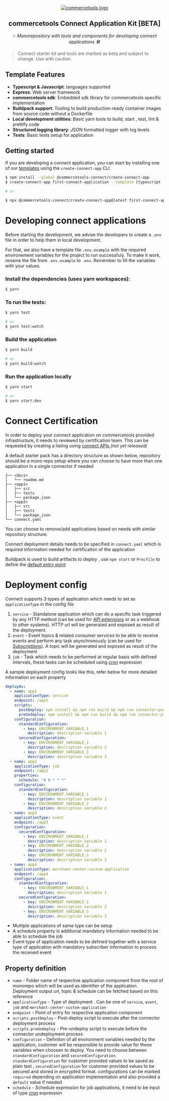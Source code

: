 <p align="center">
  <a href="https://commercetools.com/">
    <img alt="commercetools logo" src="https://unpkg.com/@commercetools-frontend/assets/logos/commercetools_primary-logo_horizontal_RGB.png">
  </a></br>
  <h2 align="center">commercetools Connect Application Kit [BETA]</h2>
</p>
<p align="center">
  <i>✨ Monorepository with tools and components for developing connect applications 🛠</i>
</p>

> Connect starter kit and tools are marked as beta and subject to change. Use with caution.



## Template Features
- **Typescript & Javascript**: languages supported
- **Express**: Web server framework
- **commercetools sdk**: Embedded sdk library for commercetools specific implementation
- **Buildpack support**: Tooling to build production-ready container images from source code without a Dockerfile
- **Local development utilities**: Basic yarn tools to build, start , test, lint & prettify code
- **Structured logging library**: JSON formatted logger with log levels 
- **Tests**: Basic tests setup for application

## Getting started

If you are developing a connect application, you can start by installing one of our [templates](./application-templates) using the `create-connect-app` CLI.

```bash
$ npm install --global @commercetools-connect/create-connect-app
$ create-connect-app first-connect-application --template [typescript | javascript]

# or

$ npx @commercetools-connect/create-connect-app@latest first-connect-application --template [typescript | javascript]
```

# Developing connect applications

Before starting the development, we advise the developers to create a `.env` file in order to help them in local development.

For that, we also have a template file `.env.example` with the required environement variables for the project to run successfuly. To make it work, rename the file from `.env.example` to `.env`. Remember to fill the variables with your values.

### Install the dependencies (uses yarn workspaces):

```bash
$ yarn
```

### To run the tests:

```bash
$ yarn test

# or
$ yarn test:watch
```

### Build the application

```bash
$ yarn build

# or
$ yarn build:watch
```

### Run the application locally

```bash
$ yarn start

# or
$ yarn start:dev
```

# Connect Certification

In order to deploy your connect application on commercetools provided infrastructure, it needs to reviewed by certification team. This can be requested by creating a listing using <a href="https://docs.commercetools.com">connect APIs </a> <em>(not yet released)</em>

A default starter pack has a directory structure as shown below, repository should be a mono repo setup where you can choose to have more than one application in a single connector if needed

```
├── <docs>
│   └── readme.md
├── <app1>
│   ├── src
│   ├── tests
│   └── package.json
├── <app2>
│   ├── src
│   ├── tests
│   └── package.json
└── connect.yaml

```

You can choose to remove/add applications based on needs with similar repository structure.

Connect deployment details needs to be specified in `connect.yaml` which is required information needed for certificaiton of the application

Buildpack is used to build artifacts to deploy , use `npm start` or `Procfile` to define the <a href="https://github.com/GoogleCloudPlatform/buildpacks#default-entrypoint-behavior">default entry point</a>

# Deployment config

Connect supports 3 types of application which needs to set as `applicationType` in the config file
1. `service` - Standalone application which can do a specific task triggered by any HTTP method (can be used for <a href="https://docs.commercetools.com/api/projects/api-extensions">API extensions</a> or as a webhook to other systems). HTTP url will be generated and exposed as result of the deployment.
2. `event` - Event topics & related consumer services to be able to receive events and perform any task asynchronously (can be used for <a href="https://docs.commercetools.com/api/projects/subscriptions">Subscriptions</a>). A topic will be generated and exposed as result of the deployment
3. `job` - Task which needs to be performed at regular basis with defined intervals, these tasks can be scheduled using <a href="https://en.wikipedia.org/wiki/Cron">cron</a> expression


A sample deployment config looks like this, refer below for more detailed information on each property

```yaml
deployAs:
  - name: app1
    applicationType: service
    endpoint: /app1
    scripts:
      postDeploy: npm install && npm run build && npm run connector:post-deploy
      preUndeploy: npm install && npm run build && npm run connector:pre-undeploy
    configuration:
      standardConfiguration:
        - key: ENVIRONMENT_VARIABLE_1
          description: description variable 1
      securedConfiguration:
        - key: ENVIRONMENT_VARIABLE_2
          description: description variable 2
        - key: ENVIRONMENT_VARIABLE_3
          description: description variable 3
  - name: app2
    applicationType: job
    endpoint: /app2
    properties:
      schedule: "0 0 * * *"
    configuration:
      standardConfiguration:
        - key: ENVIRONMENT_VARIABLE_1
          description: description variable 1
        - key: ENVIRONMENT_VARIABLE_2
          description: description variable 2
  - name: app3
    applicationType: event
    endpoint: /app3
    configuration:
      securedConfiguration:
        - key: ENVIRONMENT_VARIABLE_1
          description: description variable 1
        - key: ENVIRONMENT_VARIABLE_2
          description: description variable 2
        - key: ENVIRONMENT_VARIABLE_3
          description: description variable 3
  - name: app4
    applicationType: merchant-center-custom-application
    endpoint: /app4
    configuration:
      standardConfiguration:
        - key: ENVIRONMENT_VARIABLE_1
          description: description variable 1
      securedConfiguration:
        - key: ENVIRONMENT_VARIABLE_2
          description: description variable 2
        - key: ENVIRONMENT_VARIABLE_3
          description: description variable 3
```

- Multiple applications of same type can be setup
- A schedule property is additional mandatory information needed to be able to schedule the job
- Event type of application needs to be defined together with a service type of application with mandatory subscriber information to process the received event

## Property definition
- `name` - Folder name of respective application component from the root of monorepo which will be used as identifier of the application. Deployment output url, topic & schedule can be fetched based on this reference
- `applicationType` - Type of deployment . Can be one of `service`, `event`, `job` and `merchant-center-custom-application`
- `endpoint` - Point of entry for respective application component
- `scripts.postDeploy` - Post-deploy script to execute after the connector deployment process
- `scripts.preUndeploy` - Pre-undeploy script to execute before the connector undeployment process
- `configuration` - Definiton of all environment variables needed by the application, customer will be responsible to provide value for these variables when choosen to deploy. You need to choose between `standardConfiguration` and `securedConfiguration`. `standardConfiguration` for customer provided values to be saved as plain text , `securedConfiguration` for customer provided values to be secured and stored in encrypted format. configurations can be marked `required` depending on application implementation and also provided a `default` value if needed
- `schedule` - Schedule expression for job applications, it need to be input of type <a href="https://en.wikipedia.org/wiki/Cron">cron</a> expression